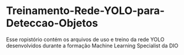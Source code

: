 # Treinamento-Rede-YOLO-para-Deteccao-Objetos
Esse ropistório contém os arquivos de uso e treino da rede YOLO desenvolvidos durante a formação Machine Learning Specialist da DIO
